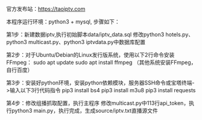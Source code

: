 官方发布站：https://taoiptv.com

本程序运行环境：python3 + mysql, 步骤如下：

第1步：新建数据iptv,执行初始脚本data/iptv_data.sql
修改python3 hotels.py、python3 multicast.py、python3 iptvdata.py中数据库配置

第2步：对于Ubuntu/Debian的Linux发行版系统，使用以下2行命令安装FFmpeg：
sudo apt update
sudo apt install ffmpeg
（其他系统安装FFmpeg，自行百度）

第3步：安装好python环境，安装python依赖模块，服务器SSH命令或宝塔终端->输入以下3行代码指令
pip3 install bs4
pip3 install m3u8
pip3 install requests

第4步：修改组播抓取配置，执行主程序
修改multicast.py中113行api_token，执行python3 main.py，执行完成，生成source/iptv.txt直播源文件

